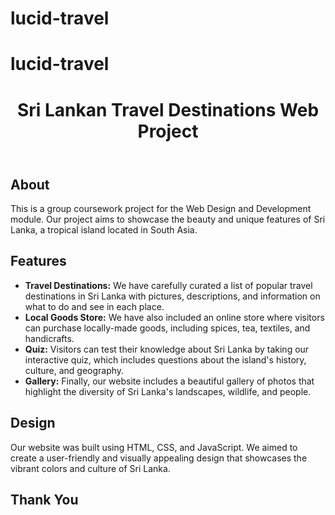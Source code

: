 # lucid-travel
# lucid-travel
<!DOCTYPE html>
<html lang="en">
   <head>
      <meta charset="UTF-8">
      <meta name="viewport" content="width=device-width, initial-scale=1.0">
      <title>Sri Lankan Travel Destinations Web Project</title>
      <link rel="stylesheet" href="style.css">
   </head>
   <body>
      <header>
         <h1>Sri Lankan Travel Destinations Web Project</h1>
      </header>
      <main>
         <h2>About</h2>
         <p>This is a group coursework project for the Web Design and Development module. Our project aims to showcase the beauty and unique features of Sri Lanka, a tropical island located in South Asia.</p>
         <h2>Features</h2>
         <ul>
            <li><strong>Travel Destinations:</strong> We have carefully curated a list of popular travel destinations in Sri Lanka with pictures, descriptions, and information on what to do and see in each place.</li>
            <li><strong>Local Goods Store:</strong> We have also included an online store where visitors can purchase locally-made goods, including spices, tea, textiles, and handicrafts.</li>
            <li><strong>Quiz:</strong> Visitors can test their knowledge about Sri Lanka by taking our interactive quiz, which includes questions about the island's history, culture, and geography.</li>
            <li><strong>Gallery:</strong> Finally, our website includes a beautiful gallery of photos that highlight the diversity of Sri Lanka's landscapes, wildlife, and people.</li>
         </ul>
         <h2>Design</h2>
         <p>Our website was built using HTML, CSS, and JavaScript. We aimed to create a user-friendly and visually appealing design that showcases the vibrant colors and culture of Sri Lanka.</p>
         <h2>Thank You</h2>
      </main>
   </body>
</html>

